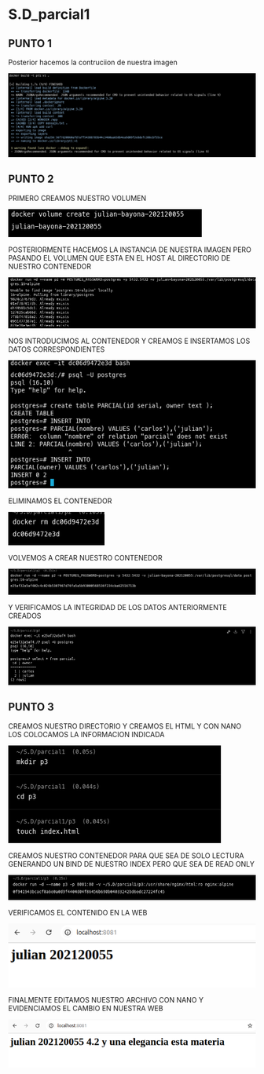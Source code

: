 # S.D_parcial1

## PUNTO 1
Posterior hacemos la contruciion de nuestra imagen 

![creacion](./imagenes/3.png)


## PUNTO 2
PRIMERO CREAMOS NUESTRO VOLUMEN

![creacion](./imagenes/4.png)

POSTERIORMENTE HACEMOS LA INSTANCIA DE NUESTRA IMAGEN PERO PASANDO EL VOLUMEN QUE ESTA EN EL HOST AL DIRECTORIO DE NUESTRO CONTENEDOR 

![creacion](./imagenes/5.png)


NOS INTRODUCIMOS AL CONTENEDOR Y CREAMOS E INSERTAMOS LOS DATOS CORRESPONDIENTES

![creacion](./imagenes/6.png)

ELIMINAMOS EL CONTENEDOR

![creacion](./imagenes/7.png)

VOLVEMOS A CREAR NUESTRO CONTENEDOR 

![creacion](./imagenes/8.png)

Y VERIFICAMOS LA INTEGRIDAD DE LOS DATOS ANTERIORMENTE CREADOS 

![creacion](./imagenes/9.png)

## PUNTO 3

CREAMOS NUESTRO DIRECTORIO Y CREAMOS EL HTML Y CON NANO LOS COLOCAMOS LA INFORMACION INDICADA

![creacion](./imagenes/10.png)

CREAMOS NUESTRO CONTENEDOR PARA QUE SEA DE SOLO LECTURA GENERANDO UN BIND DE NUESTRO INDEX PERO QUE SEA DE READ ONLY

![creacion](./imagenes/11.png)

VERIFICAMOS EL CONTENIDO EN LA WEB 

![creacion](./imagenes/12.png)

FINALMENTE EDITAMOS NUESTRO ARCHIVO CON NANO Y EVIDENCIAMOS EL CAMBIO EN NUESTRA WEB 

![creacion](./imagenes/13.png)






